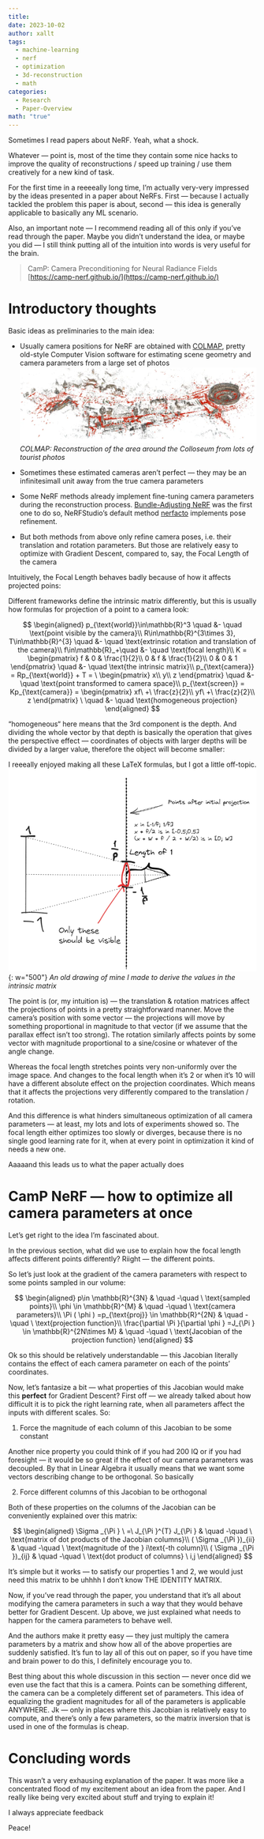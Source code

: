 ```yaml
---
title: 
date: 2023-10-02
author: xallt
tags:
  - machine-learning
  - nerf
  - optimization
  - 3d-reconstruction
  - math
categories:
  - Research
  - Paper-Overview
math: "true"
---
```


Sometimes I read papers about NeRF. Yeah, what a shock.

Whatever — point is, most of the time they contain some nice hacks to improve the quality of reconstructions / speed up training / use them creatively for a new kind of task.

For the first time in a reeeeally long time, I’m actually very-very impressed by the ideas presented in a paper about NeRFs. First — because I actually tackled the problem this paper is about, second — this idea is generally applicable to basically any ML scenario.

Also, an important note — I recommend reading all of this only if you’ve read through the paper. Maybe you didn’t understand the idea, or maybe you did — I still think putting all of the intuition into words is very useful for the brain.

> CamP: Camera Preconditioning for Neural Radiance Fields  
> [https://camp-nerf.github.io/](https://camp-nerf.github.io/)

# Introductory thoughts

Basic ideas as preliminaries to the main idea:
- Usually camera positions for NeRF are obtained with [COLMAP](https://demuc.de/colmap/), pretty old-style Computer Vision software for estimating scene geometry and camera parameters from a large set of photos
![](/assets/img/camp_paper/colmap_colliseum.png)
_COLMAP: Reconstruction of the area around the Colloseum from lots of tourist photos_

- Sometimes these estimated cameras aren’t perfect — they may be an infinitesimall unit away from the true camera parameters
- Some NeRF methods already implement fine-tuning camera parameters during the reconstruction process. [Bundle-Adjusting NeRF](https://chenhsuanlin.bitbucket.io/bundle-adjusting-NeRF/) was the first one to do so, NeRFStudio’s default method [nerfacto](https://docs.nerf.studio/nerfology/methods/nerfacto.html) implements pose refinement.
- But both methods from above only refine camera poses, i.e. their translation and rotation parameters. But those are relatively easy to optimize with Gradient Descent, compared to, say, the Focal Length of the camera

Intuitively, the Focal Length behaves badly because of how it affects projected poins:

Different frameworks define the intrinsic matrix differently, but this is usually how formulas for projection of a point to a camera look:

$$
\begin{aligned}
p_{\text{world}}\in\mathbb{R}^3 \quad &- \quad \text{point visible by the camera}\\
R\in\mathbb{R}^{3\times 3}, T\in\mathbb{R}^{3} \quad &- \quad \text{extrinsic rotation and translation of the camera}\\
f\in\mathbb{R}_+\quad &- \quad \text{focal length}\\
K = \begin{pmatrix}
f & 0 & \frac{1}{2}\\
0 & f & \frac{1}{2}\\
0 & 0 & 1
\end{pmatrix} \quad &- \quad \text{the intrinsic matrix}\\
p_{\text{camera}} = Rp_{\text{world}} + T = \ \begin{pmatrix}
x\\
y\\
z
\end{pmatrix} \quad &- \quad \text{point transformed to camera space}\\
p_{\text{screen}} = Kp_{\text{camera}} = \begin{pmatrix}
xf\ +\ \frac{z}{2}\\
yf\ +\ \frac{z}{2}\\
z
\end{pmatrix} \ \quad &- \quad \text{homogeneous projection}
\end{aligned}
$$

“homogeneous“ here means that the 3rd component is the depth. And dividing the whole vector by that depth is basically the operation that gives the perspective effect — coordinates of objects with larger depths will be divided by a larger value, therefore the object will become smaller:

I reeeally enjoyed making all these LaTeX formulas, but I got a little off-topic.
![Excalidraw drawing intrinsic parameters visualization](/assets/img/camp_paper/excalidraw_intrinsic.png){: w="500"}
_An old drawing of mine I made to derive the values in the intrinsic matrix_

The point is (or, my intuition is) — the translation & rotation matrices affect the projections of points in a pretty straightforward manner. Move the camera’s position with some vector — the projections will move by something proportional in magnitude to that vector (if we assume that the parallax effect isn’t too strong). The rotation similarly affects points by some vector with magnitude proportional to a sine/cosine or whatever of the angle change.

Whereas the focal length stretches points very non-uniformly over the image space. And changes to the focal length when it’s 2 or when it’s 10 will have a different absolute effect on the projection coordinates. Which means that it affects the projections very differently compared to the translation / rotation.

And this difference is what hinders simultaneous optimization of all camera parameters — at least, my lots and lots of experiments showed so. The focal length either optimizes too slowly or diverges, because there is no single good learning rate for it, when at every point in optimization it kind of needs a new one.

Aaaaand this leads us to what the paper actually does

# CamP NeRF — how to optimize all camera parameters at once

Let’s get right to the idea I’m fascinated about.

In the previous section, what did we use to explain how the focal length affects different points differently? Riight — the different points.

So let’s just look at the gradient of the camera parameters with respect to some points sampled in our volume:

$$
\begin{aligned}
p\in \mathbb{R}^{3N} & \quad -\quad \ \text{sampled points}\\
\phi \in \mathbb{R}^{M} & \quad -\quad \ \text{camera parameters}\\
\Pi ( \phi ) =p_{\text{proj}} \in \mathbb{R}^{2N} & \quad -\quad \ \text{projection function}\\
\frac{\partial \Pi }{\partial \phi } =J_{\Pi } \in \mathbb{R}^{2N\times M} & \quad -\quad \ \text{Jacobian of the projection function}
\end{aligned}
$$

Ok so this should be relatively understandable — this Jacobian literally contains the effect of each camera parameter on each of the points’ coordinates.

Now, let’s fantasize a bit — what properties of this Jacobian would make this **perfect** for Gradient Descent? First off — we already talked about how difficult it is to pick the right learning rate, when all parameters affect the inputs with different scales. So:

1. Force the magnitude of each column of this Jacobian to be some constant

Another nice property you could think of if you had 200 IQ or if you had foresight — it would be so great if the effect of our camera parameters was decoupled. By that in Linear Algebra it usually means that we want some vectors describing change to be orthogonal. So basically

2. Force different columns of this Jacobian to be orthogonal

Both of these properties on the columns of the Jacobian can be conveniently explained over this matrix:

$$
\begin{aligned}
\Sigma _{\Pi } \ =\ J_{\Pi }^{T} J_{\Pi } & \quad -\quad \ \text{matrix of dot products of the Jacobian columns}\\
( \Sigma _{\Pi })_{ii} & \quad -\quad \ \text{magnitude of the } i\text{-th column}\\
( \Sigma _{\Pi })_{ij} & \quad -\quad \ \text{dot product of columns} \ i,j
\end{aligned}
$$

It’s simple but it works — to satisfy our properties 1 and 2, we would just need this matrix to be uhhhh I don’t know THE IDENTITY MATRIX.

Now, if you’ve read through the paper, you understand that it’s all about modifying the camera parameters in such a way that they would behave better for Gradient Descent. Up above, we just explained what needs to happen for the camera parameters to behave well.

And the authors make it pretty easy — they just multiply the camera parameters by a matrix and show how all of the above properties are suddenly satisfied. It’s fun to lay all of this out on paper, so if you have time and brain power to do this, I definitely encourage you to.

Best thing about this whole discussion in this section — never once did we even use the fact that this is a camera. Points can be something different, the camera can be a completely different set of parameters. This idea of equalizing the gradient magnitudes for all of the parameters is applicable ANYWHERE. Jk — only in places where this Jacobian is relatively easy to compute, and there’s only a few parameters, so the matrix inversion that is used in one of the formulas is cheap.

# Concluding words

This wasn’t a very exhausing explanation of the paper. It was more like a concentrated flood of my excitement about an idea from the paper. And I really like being very excited about stuff and trying to explain it!

I always appreciate feedback

Peace!